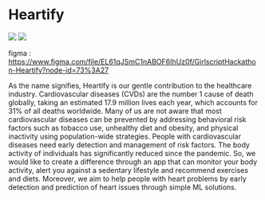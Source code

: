 # Heartify

<img src="../heartify/images/heartify1.png">
<img src="../heartify/images/heartify2.png">

figma : https://www.figma.com/file/EL61qJSmC1nABOF6IhUz0f/GirlscriptHackathon-Heartify?node-id=73%3A27

As the name signifies, Heartify is our gentle contribution to the healthcare industry. Cardiovascular diseases (CVDs) are the number 1 cause of death globally, taking an estimated 17.9 million lives each year, which accounts for 31% of all deaths worldwide.
Many of us are not aware that most cardiovascular diseases can be prevented by addressing behavioral risk factors such as tobacco use, unhealthy diet and obesity, and physical inactivity using population-wide strategies. People with cardiovascular diseases need early detection and management of risk factors. The body activity of individuals has significantly reduced since the pandemic.
So, we would like to create a difference through an app that can monitor your body activity, alert you against a sedentary lifestyle and recommend exercises and diets. Moreover, we aim to help people with heart problems by early detection and prediction of heart issues through simple ML solutions.

